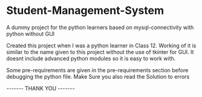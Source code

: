 # Student-Management-System


A dummy project for the python learners based on mysql-connectivity with python without GUI


Created this project when I was a python learner in Class 12. Working of it is similar to the name given to this project without the use of tkinter for GUI. It doesnt include advanced python modules so it is easy to work with.


Some pre-requirements are given in the pre-requirements section before debugging the python file.
Make Sure you also read the Solution to errors 
 
------- THANK YOU -------
